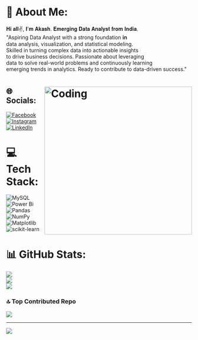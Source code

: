 # 
# 💫 About Me:
𝐇𝐢 𝐚𝐥𝐥✌, 𝐈'𝐦 𝐀𝐤𝐚𝐬𝐡. 𝐄𝐦𝐞𝐫𝐠𝐢𝐧𝐠 𝐃𝐚𝐭𝐚 𝐀𝐧𝐚𝐥𝐲𝐬𝐭 𝐟𝐫𝐨𝐦 𝐈𝐧𝐝𝐢𝐚. <br>"Aspiring Data Analyst with a strong foundation 𝐢𝐧<br> data analysis, visualization, and statistical modeling. <br>Skilled in turning complex data into actionable insights <br>to drive business decisions. Passionate about leveraging <br>data to solve real-world problems and continuously learning <br>emerging trends in analytics. Ready to contribute to data-driven success."

# <img align="right" alt="Coding" width="400" src="https://i.pinimg.com/originals/fc/71/63/fc71635c7f1b09ed30413f59bb749582.gif​">

## 🌐 Socials:
[![Facebook](https://img.shields.io/badge/Facebook-%231877F2.svg?logo=Facebook&logoColor=white)](https://facebook.com/https://www.facebook.com/akash.subash.31) [![Instagram](https://img.shields.io/badge/Instagram-%23E4405F.svg?logo=Instagram&logoColor=white)](https://instagram.com/Ig_ash_01) [![LinkedIn](https://img.shields.io/badge/LinkedIn-%230077B5.svg?logo=linkedin&logoColor=white)](https://linkedin.com/in/https://www.linkedin.com/in/akash-k-953a82201) 

# 💻 Tech Stack:
![MySQL](https://img.shields.io/badge/mysql-4479A1.svg?style=plastic&logo=mysql&logoColor=white) ![Power Bi](https://img.shields.io/badge/power_bi-F2C811?style=plastic&logo=powerbi&logoColor=black) ![Pandas](https://img.shields.io/badge/pandas-%23150458.svg?style=plastic&logo=pandas&logoColor=white) ![NumPy](https://img.shields.io/badge/numpy-%23013243.svg?style=plastic&logo=numpy&logoColor=white) ![Matplotlib](https://img.shields.io/badge/Matplotlib-%23ffffff.svg?style=plastic&logo=Matplotlib&logoColor=black) ![scikit-learn](https://img.shields.io/badge/scikit--learn-%23F7931E.svg?style=plastic&logo=scikit-learn&logoColor=white)
# 📊 GitHub Stats:
![](https://github-readme-stats.vercel.app/api?username=Akashash01&theme=neon&hide_border=false&include_all_commits=false&count_private=false)<br/>
![](https://github-readme-streak-stats.herokuapp.com/?user=Akashash01&theme=neon&hide_border=false)<br/>
![](https://github-readme-stats.vercel.app/api/top-langs/?username=Akashash01&theme=neon&hide_border=false&include_all_commits=false&count_private=false&layout=compact)

### 🔝 Top Contributed Repo
![](https://github-contributor-stats.vercel.app/api?username=Akashash01&limit=5&theme=dark&combine_all_yearly_contributions=true)

---
[![](https://visitcount.itsvg.in/api?id=Akashash01&icon=0&color=0)](https://visitcount.itsvg.in)

<!-- Proudly created with GPRM ( https://gprm.itsvg.in ) -->
